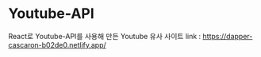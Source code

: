 # Youtube-API

React로 Youtube-API를 사용해 만든 Youtube 유사 사이트 
link : https://dapper-cascaron-b02de0.netlify.app/
